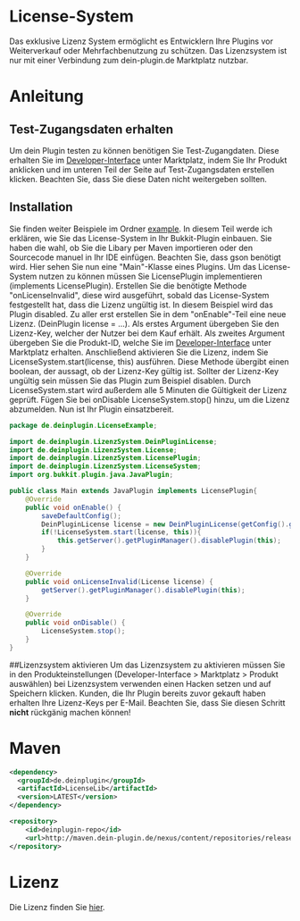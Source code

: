 # License-System
Das exklusive Lizenz System ermöglicht es Entwicklern Ihre Plugins vor Weiterverkauf oder Mehrfachbenutzung zu schützen. Das Lizenzsystem ist nur mit einer Verbindung zum dein-plugin.de Marktplatz nutzbar. 
# Anleitung
## Test-Zugangsdaten erhalten
Um dein Plugin testen zu können benötigen Sie Test-Zugangdaten. Diese erhalten Sie im [Developer-Interface](https://dein-plugin.de/dev/) unter Marktplatz, indem Sie Ihr Produkt anklicken und im unteren Teil der Seite auf Test-Zugangsdaten erstellen klicken. Beachten Sie, dass Sie diese Daten nicht weitergeben sollten.
## Installation
Sie finden weiter Beispiele im Ordner [example](https://github.com/dein-plugin-api/License-System/tree/master/src/example). In diesem Teil werde ich erklären, wie Sie das License-System in Ihr Bukkit-Plugin einbauen. 
Sie haben die wahl, ob Sie die Libary per Maven importieren oder den Sourcecode manuel in Ihr IDE einfügen. Beachten Sie, dass gson benötigt wird. Hier sehen Sie nun eine "Main"-Klasse eines Plugins. Um das License-System nutzen zu können müssen Sie LicensePlugin implementieren (implements LicensePlugin). Erstellen Sie die benötigte Methode "onLicenseInvalid", diese wird ausgeführt, sobald das License-System festgestellt hat, dass die Lizenz ungültig ist. In diesem Beispiel wird das Plugin disabled. Zu aller erst erstellen Sie in dem "onEnable"-Teil eine neue Lizenz. (DeinPlugin license = ...). Als erstes Argument übergeben Sie den Lizenz-Key, welcher der Nutzer bei dem Kauf erhält. Als zweites Argument übergeben Sie die Produkt-ID, welche Sie im [Developer-Interface](https://dein-plugin.de/dev/) unter Marktplatz erhalten. Anschließend aktivieren Sie die Lizenz, indem Sie LicenseSystem.start(license, this) ausführen. Diese Methode übergibt einen boolean, der aussagt, ob der Lizenz-Key gültig ist. Sollter der Lizenz-Key ungültig sein müssen Sie das Plugin zum Beispiel disablen. Durch LicenseSystem.start wird außerdem alle 5 Minuten die Gültigkeit der Lizenz geprüft. Fügen Sie bei onDisable LicenseSystem.stop() hinzu, um die Lizenz abzumelden. Nun ist Ihr Plugin einsatzbereit.

```java
package de.deinplugin.LicenseExample;

import de.deinplugin.LizenzSystem.DeinPluginLicense;
import de.deinplugin.LizenzSystem.License;
import de.deinplugin.LizenzSystem.LicensePlugin;
import de.deinplugin.LizenzSystem.LicenseSystem;
import org.bukkit.plugin.java.JavaPlugin;

public class Main extends JavaPlugin implements LicensePlugin{
    @Override
    public void onEnable() {
        saveDefaultConfig();
        DeinPluginLicense license = new DeinPluginLicense(getConfig().getString("license"), "2");
        if(!LicenseSystem.start(license, this)){
            this.getServer().getPluginManager().disablePlugin(this);
        }
    }

    @Override
    public void onLicenseInvalid(License license) {
        getServer().getPluginManager().disablePlugin(this);
    }

    @Override
    public void onDisable() {
        LicenseSystem.stop();
    }
}
```
##Lizenzsystem aktivieren
Um das Lizenzsystem zu aktivieren müssen Sie in den Produkteinstellungen (Developer-Interface > Marktplatz > Produkt auswählen) bei Lizenzsystem verwenden einen Hacken setzen und auf Speichern klicken. Kunden, die Ihr Plugin bereits zuvor gekauft haben erhalten Ihre Lizenz-Keys per E-Mail. Beachten Sie, dass Sie diesen Schritt **nicht** rückgänig machen können!
# Maven
```xml
<dependency>
  <groupId>de.deinplugin</groupId>
  <artifactId>LicenseLib</artifactId>
  <version>LATEST</version>
</dependency>
```
```xml
<repository>
    <id>deinplugin-repo</id>
    <url>http://maven.dein-plugin.de/nexus/content/repositories/releases/</url>
</repository>
```
# Lizenz
Die Lizenz finden Sie [hier](https://raw.githubusercontent.com/dein-plugin-api/License-System/master/licence).
